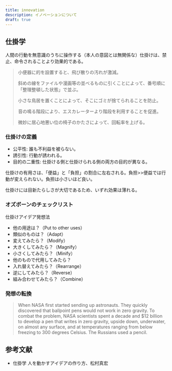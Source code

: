 ```yaml
---
title: innovation
description: イノベーションについて
draft: true
---
```


## 仕掛学

人間の行動を無意識のうちに操作する（本人の意図とは無関係な）仕掛けは、禁止、命令されることより効果的である。

> 小便器に的を設置すると、飛び散りの汚れが激減。
>
> 斜めの線をファイルや漫画等の並べるものに引くことによって、番号順に「整理整頓した状態」で並ぶ。
>
> 小さな鳥居を置くことによって、そこにゴミが捨てられることを防止。
>
> 音の鳴る階段により、エスカレーターより階段を利用することを促進。
>
> 微妙に居心地悪い位の椅子のかたさによって、回転率を上げる。

### 仕掛けの定義

- 公平性: 誰も不利益を被らない。
- 誘引性: 行動が誘われる。
- 目的の二重性: 仕掛ける側と仕掛けられる側の両方の目的が異なる。

仕掛けの有用さは、「便益」と「負担」の割合に左右される。負担>>便益では行動が変えられない。負担は小さいほど良い。

仕掛けには目新たらしさが大切であるため、いずれ効果は薄れる。

### オズボーンのチェックリスト

仕掛けアイデア発想法

- 他の用途は？（Put to other uses）
- 類似のものは？（Adapt）
- 変えてみたら？（Modify）
- 大きくしてみたら？（Magnify）
- 小さくしてみたら？（Minify）
- 他のもので代用してみたら？
- 入れ替えてみたら？（Rearrange）
- 逆にしてみたら？（Reverse）
- 組み合わせてみたら？（Combine）

### 発想の転換

> When NASA first started sending up astronauts. They quickly discovered that ballpoint pens would not work in zero gravity. To combat the problem, NASA scientists spent a decade and $12 billion to develop a pen that writes in zero gravity, upside down, underwater, on almost any surface, and at temperatures ranging from below freezing to 300 degrees Celsius.
> The Russians used a pencil.

## 参考文献

- 仕掛学 人を動かすアイデアの作り方、松村真宏
